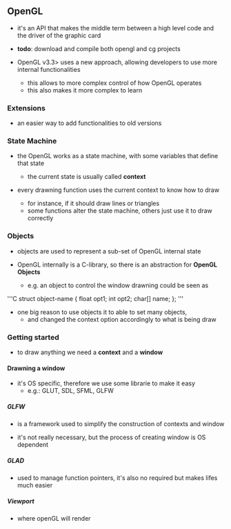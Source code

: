 ## OpenGL
- it's an API that makes the middle term between a high level code and the driver of the graphic card

- __todo__: download and compile both opengl and cg projects

- OpenGL v3.3> uses a new approach, allowing developers to use more internal functionalities
  * this allows to more complex control of how OpenGL operates
  * this also makes it more complex to learn

### Extensions
- an easier way to add functionalities to old versions

### State Machine
- the OpenGL works as a state machine, with some variables that define that state
  * the current state is usually called __context__

- every drawning function uses the current context to know how to draw
  * for instance, if it should draw lines or triangles
  * some functions alter the state machine, others just use it to draw correctly

### Objects
- objects are used to represent a sub-set of OpenGL internal state

- OpenGL internally is a C-library, so there is an abstraction for __OpenGL Objects__
  * e.g. an object to control the window drawning could be seen as

'''C
  struct object-name {
    float   opt1;
    int     opt2;
    char[]  name;
  };
'''

- one big reason to use objects it to able to set many objects, 
  * and changed the context option accordingly to what is being draw

### Getting started
- to draw anything we need a __context__ and a __window__

#### Drawning a window
- it's OS specific, therefore we use some librarie to make it easy
  * e.g.: GLUT, SDL, SFML, GLFW

##### GLFW
- is a framework used to simplify the construction of contexts and window

- it's not really necessary, but the process of creating window is OS dependent

##### GLAD
- used to manage function pointers, it's also no required but makes lifes much easier

##### Viewport
- where openGL will render

